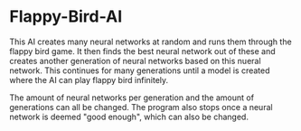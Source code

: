 # Flappy-Bird-AI

This AI creates many neural networks at random and runs them through the flappy bird game. It then finds the best neural network out of these and creates another generation of neural networks based on this nueral network. This continues for many generations until a model is created where the AI can play flappy bird infinitely.

The amount of neural networks per generation and the amount of generations can all be changed. The program also stops once a neural network is deemed "good enough", which can also be changed.
